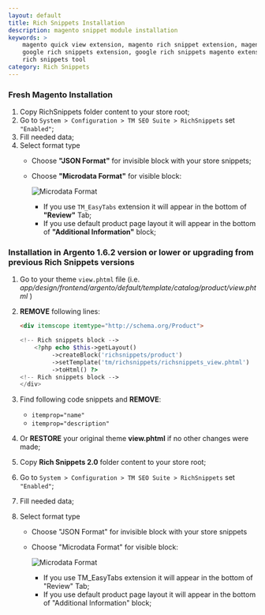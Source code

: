 ```yaml
---
layout: default
title: Rich Snippets Installation
description: magento snippet module installation
keywords: >
    magento quick view extension, magento rich snippet extension, magento
    google rich snippets extension, google rich snippets magento extension, google
    rich snippets tool
category: Rich Snippets
---
```


### Fresh Magento Installation

1.  Copy RichSnippets folder content to your store root;
2.  Go to `System > Configuration > TM SEO Suite > RichSnippets` set `"Enabled"`;
3.  Fill needed data;
4.  Select format type
    -   Choose **"JSON Format"** for invisible block with your store snippets;
    -   Choose **"Microdata Format"** for visible block:

        ![Microdata Format](http://i.imgur.com/IjEbpz3.png)

        * If you use `TM_EasyTabs` extension it will appear in the bottom of **"Review"** Tab;
        * If you use default product page layout it will appear in the bottom of **"Additional Information"** block;

### Installation in Argento 1.6.2 version or lower or upgrading from previous Rich Snippets versions

1.  Go to your theme `view.phtml` file (i.e. *app/design/frontend/argento/default/template/catalog/product/view.phtml* )
2.  **REMOVE** following lines:

    ```html
    <div itemscope itemtype="http://schema.org/Product">
    ```

    ```php
    <!-- Rich snippets block -->
        <?php echo $this->getLayout()
             ->createBlock('richsnippets/product')
             ->setTemplate('tm/richsnippets/richsnippets_view.phtml')
             ->toHtml() ?>
    <!-- Rich snippets block -->
    </div>
    ```
3.  Find following code snippets and **REMOVE**:
    - `itemprop="name"`
    - `itemprop="description"`

4.  Or **RESTORE** your original theme **view.phtml** if no other changes were made;
5.  Copy **Rich Snippets 2.0** folder content to your store root;
6.  Go to `System > Configuration > TM SEO Suite > RichSnippets` set `"Enabled"`;
7.  Fill needed data;
8.  Select format type

    -   Choose "JSON Format" for invisible block with your store snippets
    -   Choose "Microdata Format" for visible block:

        ![Microdata Format](http://i.imgur.com/IjEbpz3.png)

        * If you use TM_EasyTabs extension it will appear in the bottom of "Review"
          Tab;
        * If you use default product page layout it will appear in the bottom of
          "Additional Information" block;

